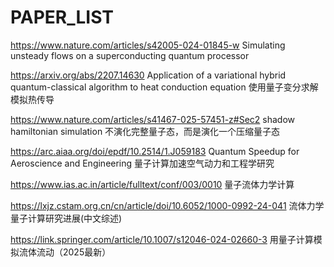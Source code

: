 # PAPER_LIST

<https://www.nature.com/articles/s42005-024-01845-w>
Simulating unsteady flows on a superconducting quantum processor

<https://arxiv.org/abs/2207.14630>
Application of a variational hybrid quantum-classical algorithm to heat conduction equation
使用量子变分求解模拟热传导

<https://www.nature.com/articles/s41467-025-57451-z#Sec2>
shadow hamiltonian simulation
不演化完整量子态，而是演化一个压缩量子态

<https://arc.aiaa.org/doi/epdf/10.2514/1.J059183>
Quantum Speedup for Aeroscience and Engineering
量子计算加速空气动力和工程学研究

<https://www.ias.ac.in/article/fulltext/conf/003/0010>
量子流体力学计算

https://lxjz.cstam.org.cn/cn/article/doi/10.6052/1000-0992-24-041
流体力学量子计算研究进展(中文综述)

https://link.springer.com/article/10.1007/s12046-024-02660-3
用量子计算模拟流体流动（2025最新）
